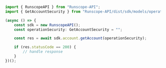 <!-- Start SDK Example Usage -->


```typescript
import { RunscopeAPI } from "Runscope-API";
import { GetAccountSecurity } from "Runscope-API/dist/sdk/models/operations";

(async () => {
    const sdk = new RunscopeAPI();
    const operationSecurity: GetAccountSecurity = "";

    const res = await sdk.account.getAccount(operationSecurity);

    if (res.statusCode == 200) {
        // handle response
    }
})();

```
<!-- End SDK Example Usage -->